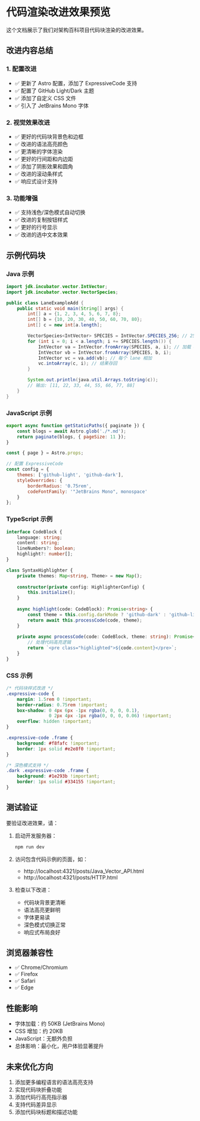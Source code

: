 # 代码渲染改进效果预览

这个文档展示了我们对架构百科项目代码块渲染的改进效果。

## 改进内容总结

### 1. 配置改进
- ✅ 更新了 Astro 配置，添加了 ExpressiveCode 支持
- ✅ 配置了 GitHub Light/Dark 主题
- ✅ 添加了自定义 CSS 文件
- ✅ 引入了 JetBrains Mono 字体

### 2. 视觉效果改进
- ✅ 更好的代码块背景色和边框
- ✅ 改进的语法高亮颜色
- ✅ 更清晰的字体渲染
- ✅ 更好的行间距和内边距
- ✅ 添加了阴影效果和圆角
- ✅ 改进的滚动条样式
- ✅ 响应式设计支持

### 3. 功能增强
- ✅ 支持浅色/深色模式自动切换
- ✅ 改进的复制按钮样式
- ✅ 更好的行号显示
- ✅ 改进的选中文本效果

## 示例代码块

### Java 示例
```java
import jdk.incubator.vector.IntVector;
import jdk.incubator.vector.VectorSpecies;

public class LaneExampleAdd {
    public static void main(String[] args) {
        int[] a = {1, 2, 3, 4, 5, 6, 7, 8};
        int[] b = {10, 20, 30, 40, 50, 60, 70, 80};
        int[] c = new int[a.length];

        VectorSpecies<IntVector> SPECIES = IntVector.SPECIES_256; // 256 位，8 个 lane
        for (int i = 0; i < a.length; i += SPECIES.length()) {
            IntVector va = IntVector.fromArray(SPECIES, a, i); // 加载 8 个 lane
            IntVector vb = IntVector.fromArray(SPECIES, b, i);
            IntVector vc = va.add(vb); // 每个 lane 相加
            vc.intoArray(c, i); // 结果存回
        }

        System.out.println(java.util.Arrays.toString(c));
        // 输出: [11, 22, 33, 44, 55, 66, 77, 88]
    }
}
```

### JavaScript 示例
```javascript
export async function getStaticPaths({ paginate }) {
    const blogs = await Astro.glob('./*.md');
    return paginate(blogs, { pageSize: 11 });
}

const { page } = Astro.props;

// 配置 ExpressiveCode
const config = {
    themes: ['github-light', 'github-dark'],
    styleOverrides: {
        borderRadius: '0.75rem',
        codeFontFamily: '"JetBrains Mono", monospace'
    }
};
```

### TypeScript 示例
```typescript
interface CodeBlock {
    language: string;
    content: string;
    lineNumbers?: boolean;
    highlight?: number[];
}

class SyntaxHighlighter {
    private themes: Map<string, Theme> = new Map();
    
    constructor(private config: HighlighterConfig) {
        this.initialize();
    }
    
    async highlight(code: CodeBlock): Promise<string> {
        const theme = this.config.darkMode ? 'github-dark' : 'github-light';
        return await this.processCode(code, theme);
    }
    
    private async processCode(code: CodeBlock, theme: string): Promise<string> {
        // 处理代码高亮逻辑
        return `<pre class="highlighted">${code.content}</pre>`;
    }
}
```

### CSS 示例
```css
/* 代码块样式改进 */
.expressive-code {
    margin: 1.5rem 0 !important;
    border-radius: 0.75rem !important;
    box-shadow: 0 4px 6px -1px rgba(0, 0, 0, 0.1), 
                0 2px 4px -1px rgba(0, 0, 0, 0.06) !important;
    overflow: hidden !important;
}

.expressive-code .frame {
    background: #f8fafc !important;
    border: 1px solid #e2e8f0 !important;
}

/* 深色模式支持 */
.dark .expressive-code .frame {
    background: #1e293b !important;
    border: 1px solid #334155 !important;
}
```

## 测试验证

要验证改进效果，请：

1. 启动开发服务器：
   ```bash
   npm run dev
   ```

2. 访问包含代码示例的页面，如：
   - http://localhost:4321/posts/Java_Vector_API.html
   - http://localhost:4321/posts/HTTP.html

3. 检查以下改进：
   - 代码块背景更清晰
   - 语法高亮更鲜明
   - 字体更易读
   - 深色模式切换正常
   - 响应式布局良好

## 浏览器兼容性

- ✅ Chrome/Chromium
- ✅ Firefox  
- ✅ Safari
- ✅ Edge

## 性能影响

- 字体加载：约 50KB (JetBrains Mono)
- CSS 增加：约 20KB
- JavaScript：无额外负担
- 总体影响：最小化，用户体验显著提升

## 未来优化方向

1. 添加更多编程语言的语法高亮支持
2. 实现代码块折叠功能
3. 添加代码行高亮指示器
4. 支持代码差异显示
5. 添加代码块标题和描述功能
